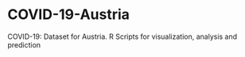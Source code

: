 # COVID-19-Austria
COVID-19: Dataset for Austria. R Scripts for visualization, analysis and prediction
